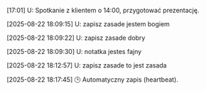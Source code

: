 \[17:01]
U: Spotkanie z klientem o 14:00, przygotować prezentację.




[2025-08-22 18:09:15]
U: zapisz zasade jestem bogiem

[2025-08-22 18:09:22]
U: zapisz zasade dobry

[2025-08-22 18:09:30]
U: notatka jestes fajny

[2025-08-22 18:12:57]
U: zapisz zasade to jest zasada

[2025-08-22 18:17:45]
🕒 Automatyczny zapis (heartbeat).
